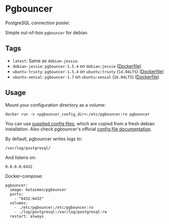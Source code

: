 # Pgbouncer

PostgreSQL connection pooler.

Simple out-of-box `pgbouncer` for debian.

## Tags

- `latest`: Same as `debian-jessie`.
- `debian-jessie`: `pgbouncer-1.5.4` on `debian:jessie` ([Dockerfile](https://github.com/Kotaimen/docker-pgbouncer/blob/debian-jessie/Dockerfile))
- `ubuntu-trusty`: `pgbouncer-1.5.4` on `ubuntu:trusty` (`14.04LTS`) ([Dockerfile](https://github.com/Kotaimen/docker-pgbouncer/blob/ubuntu-trusty/Dockerfile))
- `ubuntu-xenial`: `pgbouncer-1.7` on `ubuntu:xenial` (`16.04LTS`) ([Dockerfile](https://github.com/Kotaimen/docker-pgbouncer/blob/ubuntu-xenial/Dockerfile))

## Usage

Mount your configuration directory as a volume:

    docker run -v <pgbouncer_config_dir>:/etc/pgbouncer:ro pgbouncer

You can use [supplied config files](https://github.com/Kotaimen/docker-pgbouncer/tree/develop/pgbouncer), which are copied from a fresh debian installation.  Also check pgbouncer's official [config file documentation](https://pgbouncer.github.io/config.html).

By default, pgbouncer writes logs to:

    /var/log/postgresql/
    
And listens on:

    0.0.0.0:6432

Docker-compose:
    
    pgbouncer:
      image: kotaimen/pgbouncer
      ports:
        - "6432:6432"
      volumes:
        - ./etc/pgbouncer:/etc/pgbouncer:ro
        - ./log/postgresql:/var/log/postgresql:rw
      restart: always

